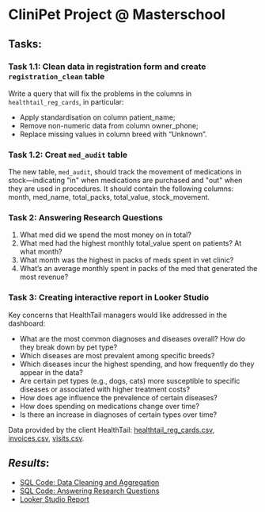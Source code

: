 # CliniPet Project @ Masterschool

## **Tasks**:
### **Task 1.1: Clean data in registration form and create `registration_clean` table**  
  Write a query that will fix the problems in the columns in `healthtail_reg_cards`, in particular: 
  - Apply standardisation on column patient_name;
  - Remove non-numeric data from column owner_phone;
  - Replace missing values in column breed with “Unknown”.
### **Task 1.2: Creat `med_audit` table**  
  The new table, `med_audit`, should track the movement of medications in stock—indicating "in" when medications are purchased and "out" when 
  they are used in procedures. It should contain the following columns:
  month, med_name, total_packs, total_value, stock_movement.
### **Task 2: Answering Research Questions**  
1. What med did we spend the most money on in total?
2. What med had the highest monthly total_value spent on patients? At what month?
3. What month was the highest in packs of meds spent in vet clinic?
4. What’s an average monthly spent in packs of the med that generated the most revenue?
### **Task 3: Creating interactive report in Looker Studio**
  Key concerns that HealthTail managers would like addressed in the dashboard:
  - What are the most common diagnoses and diseases overall? How do they break down by pet type?
  - Which diseases are most prevalent among specific breeds?
  - Which diseases incur the highest spending, and how frequently do they appear in the data?
  - Are certain pet types (e.g., dogs, cats) more susceptible to specific diseases or associated with higher treatment costs?
  - How does age influence the prevalence of certain diseases?
  - How does spending on medications change over time?
  - Is there an increase in diagnoses of certain types over time?

Data provided by the client HealthTail: [healthtail_reg_cards.csv](https://github.com/armandaslid/clinipet_project/blob/main/project_files/healthtail_reg_cards.csv), [invoices.csv](https://github.com/armandaslid/clinipet_project/blob/main/project_files/invoices.csv), [visits.csv](https://github.com/armandaslid/clinipet_project/blob/main/project_files/visits.csv).


## *Results*:
- [SQL Code: Data Cleaning and Aggregation](https://github.com/armandaslid/clinipet_project/blob/main/project_files/step_1.sql)
- [SQL Code: Answering Research Questions](https://github.com/armandaslid/clinipet_project/blob/main/project_files/step_2.sql)
- [Looker Studio Report](404)
